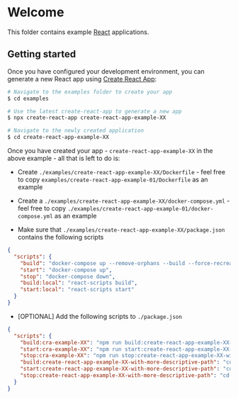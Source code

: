 # Welcome

This folder contains example [React](https://reactjs.org) applications.

## Getting started

Once you have configured your development environment, you can generate a new React app using [Create React App](https://create-react-app.dev):

```sh
# Navigate to the examples folder to create your app
$ cd examples

# Use the latest create-react-app to generate a new app
$ npx create-react-app create-react-app-example-XX

# Navigate to the newly created application
$ cd create-react-app-example-XX
```

Once you have created your app - `create-react-app-example-XX` in the above example - all that is left to do is:

+ Create `./examples/create-react-app-example-XX/Dockerfile` - feel free to copy `examples/create-react-app-example-01/Dockerfile` as an example

+ Create a `./examples/create-react-app-example-XX/docker-compose.yml` - feel free to copy `./examples/create-react-app-example-01/docker-compose.yml` as an example

+ Make sure that `./examples/create-react-app-example-XX/package.json` contains the following scripts

```json
{
  "scripts": {
    "build": "docker-compose up --remove-orphans --build --force-recreate",
    "start": "docker-compose up",
    "stop": "docker-compose down",
    "build:local": "react-scripts build",
    "start:local": "react-scripts start"
  }
}
```

+ [OPTIONAL] Add the following scripts to `./package.json`

```json
{
  "scripts": {
    "build:cra-example-XX": "npm run build:create-react-app-example-XX-with-more-descriptive-path",
    "start:cra-example-XX": "npm run start:create-react-app-example-XX-with-more-descriptive-path",
    "stop:cra-example-XX": "npm run stop:create-react-app-example-XX-with-more-descriptive-path",
    "build:create-react-app-example-XX-with-more-descriptive-path": "cd examples/create-react-app-example-XX-with-more-descriptive-path && npm run build",
    "start:create-react-app-example-XX-with-more-descriptive-path": "cd examples/create-react-app-example-XX-with-more-descriptive-path && npm start",
    "stop:create-react-app-example-XX-with-more-descriptive-path": "cd examples/create-react-app-example-XX-with-more-descriptive-path && npm run stop"
  }
}
```
